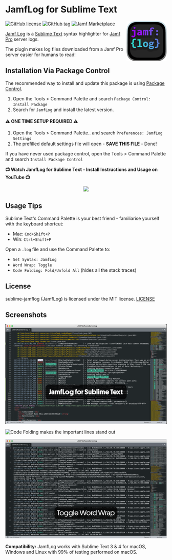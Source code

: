 JamfLog for Sublime Text
========================

<img src="images/JamfLog_Logo.png" align="right" height="125" width="125" >

[![GitHub license](https://img.shields.io/github/license/jorks/sublime-jamflog.svg)](https://github.com/jorks/sublime-jamflog/blob/master/LICENSE) [![GitHub tag](https://img.shields.io/github/tag/jorks/sublime-jamflog.svg)](https://github.com/jorks/sublime-jamflog/tags) [![Jamf Marketplace](https://img.shields.io/badge/Jamf%20Marketplace-Available%20-778eb1)](https://marketplace.jamf.com/details/jamflog-for-sublime-text/)


[Jamf Log](http://github.com/jorks/sublime-jamflog) is a [Sublime Text](http://www.sublimetext.com/) syntax highlighter for [Jamf Pro](http://jamf.com) server logs.

The plugin makes log files downloaded from a Jamf Pro server easier for humans to read!

Installation Via Package Control
------------

The recommended way to install and update this package is using [Package Control](https://packagecontrol.io/).

1. Open the Tools > Command Palette and search `Package Control: Install Package`
2. Search for `JamfLog` and install the latest version. 

#### ⚠️ ONE TIME SETUP REQUIRED ⚠️

1. Open the Tools > Command Palette.. and search `Preferences: JamfLog Settings`
2. The prefilled default settings file will open - **SAVE THIS FILE** - Done!

If you have never used package control, open the Tools > Command Palette and search `Install Package Control`

**📺 Watch JamfLog for Sublime Text - Install Instructions and Usage on YouTube 📺**

<p align="center"><a href="https://www.youtube.com/watch?v=iqHyu3vG48w" alt="JamfLog for Sublime Text - Install Instructions and Usage"><img src="https://j.gifs.com/Y7523A.gif"></a></p>

Usage Tips
----------

Sublime Text's Command Palette is your best friend - familiarise yourself with the keyboard shortcut: 

- Mac: `Cmd+Shift+P`
- Win: `Ctrl+Shift+P`

Open a `.log` file and use the Command Palette to:

- `Set Syntax: JamfLog`
- `Word Wrap: Toggle`
- `Code Folding: Fold/Unfold All` (hides all the stack traces)

License
-------

sublime-jamflog (JamfLog) is licensed under the MIT license. [LICENSE](https://raw.githubusercontent.com/jorks/sublime-jamflog/master/LICENSE)


Screenshots
-----------

![How nice are colours](images/JamfLog.png)

![Code Folding makes the important lines stand out](images/CodeFolding.gif)

![Toggle Word Wrap to manage those extra long lines](images/ToggleWordWrap.gif)


**Compatibility:** JamfLog works with Sublime Text 3 & 4 for macOS, Windows and Linux with 99% of testing performed on macOS.